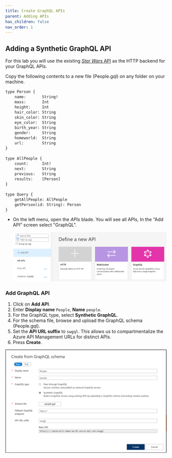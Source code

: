 ```yaml
---
title: Create GraphQL APIs
parent: Adding APIs
has_children: false
nav_order: 1
---
```



## Adding a Synthetic GraphQL API

For this lab you will use the existing [*Star Wars* API](https://swapi.dev) as the HTTP backend for your GraphQL APIs. 

Copy the following contents to a new file (People.gql) on any folder on your machine. 
```
type Person {
    name:       String!
    mass:       Int
    height:     Int
    hair_color: String
    skin_color: String 
    eye_color:  String 
    birth_year: String 
    gender:     String
    homeworld:  String
    url:        String 
}

type AllPeople {
    count:      Int!
    next:       String
    previous:   String
    results:    [Person]
}

type Query {
    getAllPeople: AllPeople
    getPerson(id: String): Person
}
```


- On the left menu, open the *APIs* blade. You will see all APIs, In the "Add API" screen select "GraphQL".

  ![APIM APIs](../../assets/images/add_graphql_api.png)

### Add GraphQL API

1) Click on **Add API**.  
2) Enter **Display name** `People`, **Name** `people`.  
3) For the GraphQL type, select **Synthetic GraphQL**.  
4) For the schema file, browse and upload the GraphQL schema (People.gql).  
5) Set the **API URL suffix** to `swgql`. This allows us to compartmentalize the Azure API Management URLs for distinct APIs.  
6) Press **Create**.

  ![APIM APIs](../../assets/images/create_graphql_from_schema.png)
